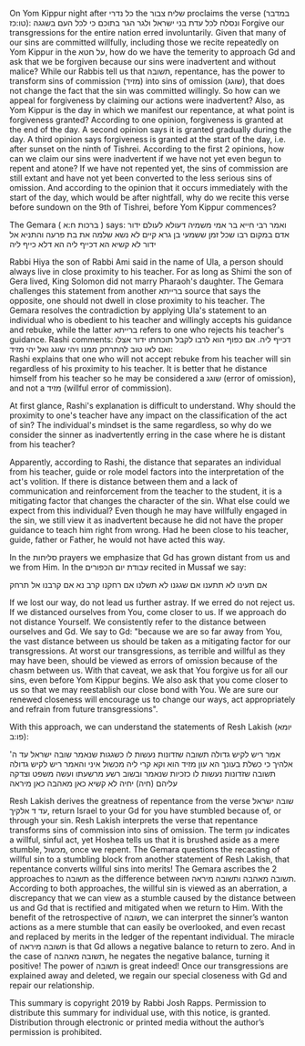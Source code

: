 On Yom Kippur night after כל נדרי the שליח צבור proclaims the verse (במדבר טו:כז):  ונסלח לכל עדת בני ישראל ולגר הגר בתוכם כי לכל העם בשגגה Forgive our transgressions for the entire nation erred involuntarily. Given that many of our sins are committed willfully, including those we recite repeatedly on Yom Kippur in the על חטא, how do we have the temerity to approach Gd and ask that we be forgiven because our sins were inadvertent and without malice? While our Rabbis tell us that תשובה, repentance, has the power to transform sins of commission (מזיד) into sins of omission (שוגג), that does not change the fact that the sin was committed willingly. So how can we appeal for forgiveness by claiming our actions were inadvertent? Also, as Yom Kippur is the day in which we manifest our repentance, at what point is forgiveness granted? According to one opinion, forgiveness is granted at the end of the day. A second opinion says it is granted gradually during the day. A third opinion says forgiveness is granted at the start of the day, i.e. after sunset on the ninth of Tishrei. According to the first 2 opinions, how can we claim our sins were inadvertent if we have not yet even begun to repent and atone? If we have not repented yet, the sins of commission are still extant and have not yet been converted to the less serious sins of omission. And according to the opinion that it occurs immediately with the start of the day, which would be after nightfall, why do we recite this verse before sundown on the 9th of Tishrei, before Yom Kippur commences? 

The Gemara ( ברכות ח:א ) says: 
ואמר רבי חייא בר אמי משמיה דעולא לעולם ידור אדם במקום רבו שכל זמן ששמעי בן גרא קיים לא נשא שלמה את בת פרעה והתניא אל ידור לא קשיא הא דכייף ליה הא דלא כייף ליה

Rabbi Hiya the son of Rabbi Ami said in the name of Ula, a person should always live in close proximity to his teacher. For as long as Shimi the son of Gera lived, King Solomon did not marry Pharaoh's daughter. The Gemara challenges this statement from another ברייתא source that says the opposite, one should not dwell in close proximity to his teacher. The Gemara resolves the contradiction by applying Ula's statement to an individual who is obedient to his teacher and willingly accepts his guidance and rebuke, while the latter ברייתא refers to one who rejects his teacher's guidance. Rashi comments:
 דכייף ליה. אם כפוף הוא לרבו לקבל תוכחתו ידור אצלו ואם לאו טוב להתרחק ממנו ויהי שוגג ואל יהי מזיד:       
Rashi explains that one who will not accept rebuke from his teacher will sin regardless of his proximity to his teacher. It is better that he distance himself from his teacher so he may be considered a שוגג (error of omission), and not a מזיד (willful error of commission).

At first glance, Rashi's explanation is difficult to understand. Why should the proximity to one's teacher have any impact on the classification of the act of sin? The individual's mindset is the same regardless, so why do we consider the sinner as inadvertently erring in the case where he is distant from his teacher?

Apparently, according to Rashi, the distance that separates an individual from his teacher, guide or role model factors into the interpretation of the act's volition. If there is distance between them and a lack of communication and reinforcement from the teacher to the student, it is a mitigating factor that changes the character of the sin. What else could we expect from this individual? Even though he may have willfully engaged in the sin, we still view it as inadvertent because he did not have the proper guidance to teach him right from wrong. Had he been close to his teacher, guide, father or Father, he would not have acted this way.

In the סליחות prayers we emphasize that Gd has grown distant from us and we from Him. In the עבודת יום הכפורים recited in Mussaf we say:

אם תעינו לא תתענו אם שגגנו לא תשלנו אם רחקנו קרב נא אם קרבנו אל תרחק

If we lost our way, do not lead us further astray. If we erred do not reject us. If we distanced ourselves from You, come closer to us. If we approach do not distance Yourself. We consistently refer to the distance between ourselves and Gd. We say to Gd: "because we are so far away from You, the vast distance between us should be taken as a mitigating factor for our transgressions. At worst our transgressions, as terrible and willful as they may have been, should be viewed as errors of omission because of the chasm between us. With that caveat, we ask that You forgive us for all our sins, even before Yom Kippur begins. We also ask that you come closer to us so that we may reestablish our close bond with You. We are sure our renewed closeness will encourage us to change our ways, act appropriately and refrain from future transgressions".

With this approach, we can understand the statements of Resh Lakish (יומא פו:ב):

 אמר ריש לקיש גדולה תשובה שזדונות נעשות לו כשגגות שנאמר שובה ישראל עד ה' אלהיך כי כשלת בעונך הא עון מזיד הוא וקא קרי ליה מכשול איני והאמר ריש לקיש גדולה תשובה שזדונות נעשות לו כזכיות שנאמר ובשוב רשע מרשעתו ועשה משפט וצדקה עליהם (חיה) יחיה לא קשיא כאן מאהבה כאן מיראה

Resh Lakish derives the greatness of repentance from the verse שובה ישראל עד ד אלקיך, return Israel to your Gd for you have stumbled because of, or through your sin. Resh Lakish interprets the verse that repentance transforms sins of commission into sins of omission. The term עון indicates a willful, sinful act, yet Hoshea tells us that it is brushed aside as a mere stumble, מכשול, once we repent. The Gemara questions the recasting of willful sin to a stumbling block from another statement of Resh Lakish, that repentance converts willful sins into merits! The Gemara ascribes the 2 approaches to תשובה as the difference between תשובה מאהבה ותשובה מיראה. According to both approaches, the willful sin is viewed as an aberration, a discrepancy that we can view as a stumble caused by the distance between us and Gd that is rectified and mitigated when we return to Him. With the benefit of the retrospective of תשובה, we can interpret the sinner’s wanton actions as a mere stumble that can easily be overlooked, and even recast and replaced by merits in the ledger of the repentant individual. The miracle of תשובה מיראה is that Gd allows a negative balance to return to zero. And in the case of תשובה מאהבה, he negates the negative balance, turning it positive! The power of תשובה is great indeed! Once our transgressions are explained away and deleted, we regain our special closeness with Gd and repair our relationship.

This summary is copyright 2019 by Rabbi Josh Rapps. Permission to distribute this summary for individual use, with this notice, is granted. Distribution through electronic or printed media without the author’s permission is prohibited.
